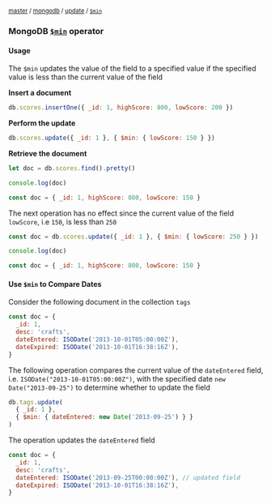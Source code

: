 <sup>[master](https://github.com/moatorres/node-design-patterns/blob/master/mongodb/update/current-date-operator.md) / [mongodb](https://github.com/moatorres/node-design-patterns/blob/master/mongodb/update/current-date-operator.md) / [update](https://github.com/moatorres/node-design-patterns/blob/master/mongodb/update/min-operator.md) / [`$min`](https://github.com/moatorres/node-design-patterns/blob/master/mongodb/update/min-operator.md)</sup>

### MongoDB [`$min`](https://docs.mongodb.com/manual/reference/operator/update/min/#mongodb-update-up.-min) operator

#### Usage

The `$min` updates the value of the field to a specified value if the specified value is less than the current value of the field

**Insert a document**

```js
db.scores.insertOne({ _id: 1, highScore: 800, lowScore: 200 })
```

**Perform the update**

```js
db.scores.update({ _id: 1 }, { $min: { lowScore: 150 } })
```

**Retrieve the document**

```js
let doc = db.scores.find().pretty()

console.log(doc)

const doc = { _id: 1, highScore: 800, lowScore: 150 }
```

The next operation has no effect since the current value of the field `lowScore`, i.e `150`, is less than `250`

```js
const doc = db.scores.update({ _id: 1 }, { $min: { lowScore: 250 } })

console.log(doc)

const doc = { _id: 1, highScore: 800, lowScore: 150 }
```

#### Use `$min` to Compare Dates

Consider the following document in the collection `tags`

```js
const doc = {
  _id: 1,
  desc: 'crafts',
  dateEntered: ISODate('2013-10-01T05:00:00Z'),
  dateExpired: ISODate('2013-10-01T16:38:16Z'),
}
```

The following operation compares the current value of the `dateEntered` field, i.e. `ISODate("2013-10-01T05:00:00Z")`, with the specified date `new Date("2013-09-25")` to determine whether to update the field

```js
db.tags.update(
  { _id: 1 },
  { $min: { dateEntered: new Date('2013-09-25') } }
)
```

The operation updates the `dateEntered` field

```js
const doc = {
  _id: 1,
  desc: 'crafts',
  dateEntered: ISODate('2013-09-25T00:00:00Z'), // updated field
  dateExpired: ISODate('2013-10-01T16:38:16Z'),
}
```
